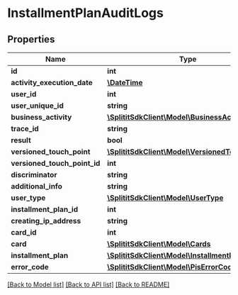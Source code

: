 # InstallmentPlanAuditLogs

## Properties
Name | Type | Description | Notes
------------ | ------------- | ------------- | -------------
**id** | **int** |  | 
**activity_execution_date** | [**\DateTime**](\DateTime.md) |  | 
**user_id** | **int** |  | [optional] 
**user_unique_id** | **string** |  | [optional] 
**business_activity** | [**\SplititSdkClient\Model\BusinessActivity**](BusinessActivity.md) |  | 
**trace_id** | **string** |  | [optional] 
**result** | **bool** |  | 
**versioned_touch_point** | [**\SplititSdkClient\Model\VersionedTouchPoints**](VersionedTouchPoints.md) |  | [optional] 
**versioned_touch_point_id** | **int** |  | [optional] 
**discriminator** | **string** |  | [optional] 
**additional_info** | **string** |  | [optional] 
**user_type** | [**\SplititSdkClient\Model\UserType**](UserType.md) |  | [optional] 
**installment_plan_id** | **int** |  | [optional] 
**creating_ip_address** | **string** |  | [optional] 
**card_id** | **int** |  | [optional] 
**card** | [**\SplititSdkClient\Model\Cards**](Cards.md) |  | [optional] 
**installment_plan** | [**\SplititSdkClient\Model\InstallmentPlans**](InstallmentPlans.md) |  | [optional] 
**error_code** | [**\SplititSdkClient\Model\PisErrorCodes**](PisErrorCodes.md) |  | [optional] 

[[Back to Model list]](../README.md#documentation-for-models) [[Back to API list]](../README.md#documentation-for-api-endpoints) [[Back to README]](../README.md)



